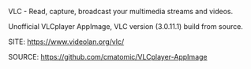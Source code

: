 
 VLC - Read, capture, broadcast your multimedia streams and videos.
 
 Unofficial VLCplayer AppImage, VLC version (3.0.11.1) build from source.
 
 SITE: https://www.videolan.org/vlc/

 SOURCE: https://github.com/cmatomic/VLCplayer-AppImage
